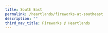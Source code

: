 ```yaml
---
title: South East
permalink: /heartlands/fireworks-at-southeast
description: ""
third_nav_title: Fireworks @ Heartlands
---
```

